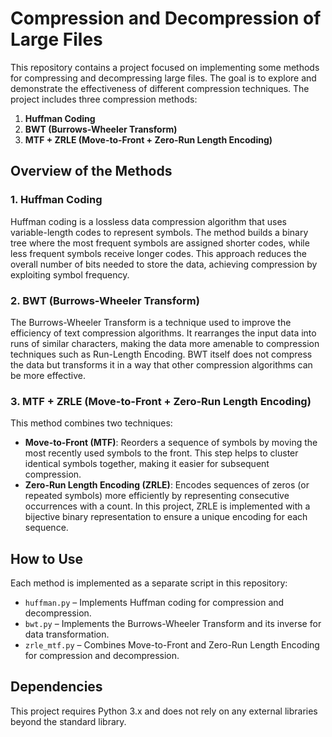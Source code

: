 # Compression and Decompression of Large Files

This repository contains a project focused on implementing some methods for compressing and decompressing large files. The goal is to explore and demonstrate the effectiveness of different compression techniques. The project includes three compression methods:

1. **Huffman Coding**
2. **BWT (Burrows-Wheeler Transform)**
3. **MTF + ZRLE (Move-to-Front + Zero-Run Length Encoding)**

## Overview of the Methods

### 1. Huffman Coding
Huffman coding is a lossless data compression algorithm that uses variable-length codes to represent symbols. The method builds a binary tree where the most frequent symbols are assigned shorter codes, while less frequent symbols receive longer codes. This approach reduces the overall number of bits needed to store the data, achieving compression by exploiting symbol frequency.

### 2. BWT (Burrows-Wheeler Transform)
The Burrows-Wheeler Transform is a technique used to improve the efficiency of text compression algorithms. It rearranges the input data into runs of similar characters, making the data more amenable to compression techniques such as Run-Length Encoding. BWT itself does not compress the data but transforms it in a way that other compression algorithms can be more effective.

### 3. MTF + ZRLE (Move-to-Front + Zero-Run Length Encoding)
This method combines two techniques:
- **Move-to-Front (MTF)**: Reorders a sequence of symbols by moving the most recently used symbols to the front. This step helps to cluster identical symbols together, making it easier for subsequent compression.
- **Zero-Run Length Encoding (ZRLE)**: Encodes sequences of zeros (or repeated symbols) more efficiently by representing consecutive occurrences with a count. In this project, ZRLE is implemented with a bijective binary representation to ensure a unique encoding for each sequence.

## How to Use

Each method is implemented as a separate script in this repository:
- `huffman.py` – Implements Huffman coding for compression and decompression.
- `bwt.py` – Implements the Burrows-Wheeler Transform and its inverse for data transformation.
- `zrle_mtf.py` – Combines Move-to-Front and Zero-Run Length Encoding for compression and decompression.

## Dependencies

This project requires Python 3.x and does not rely on any external libraries beyond the standard library. 



